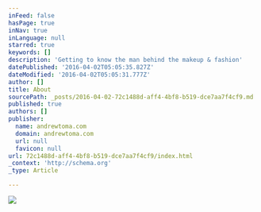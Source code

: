 ```yaml
---
inFeed: false
hasPage: true
inNav: true
inLanguage: null
starred: true
keywords: []
description: 'Getting to know the man behind the makeup & fashion'
datePublished: '2016-04-02T05:05:35.827Z'
dateModified: '2016-04-02T05:05:31.777Z'
author: []
title: About
sourcePath: _posts/2016-04-02-72c1488d-aff4-4bf8-b519-dce7aa7f4cf9.md
published: true
authors: []
publisher:
  name: andrewtoma.com
  domain: andrewtoma.com
  url: null
  favicon: null
url: 72c1488d-aff4-4bf8-b519-dce7aa7f4cf9/index.html
_context: 'http://schema.org'
_type: Article

---
```

![](https://static.wixstatic.com/media/4ef0f5_8c1ecbfa21614baf9e266757b28a01c9.jpeg/v1/fill/w_346,h_519,al_c,q_80,usm_0.66_1.00_0.01/4ef0f5_8c1ecbfa21614baf9e266757b28a01c9.jpeg)